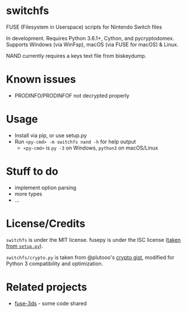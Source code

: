 # switchfs

FUSE (Filesystem in Userspace) scripts for Nintendo Switch files

In development. Requires Python 3.6.1+, Cython, and pycryptodomex. Supports Windows (via WinFsp), macOS (via FUSE for macOS) & Linux.

NAND currently requires a keys text file from biskeydump.

# Known issues
* PRODINFO/PRODINFOF not decrypted properly

# Usage
* Install via pip, or use setup.py
* Run `<py-cmd> -m switchfs nand -h` for help output
  * `<py-cmd>` is `py -3` on Windows, `python3` on macOS/Linux

# Stuff to do
* implement option parsing
* more types
* ...

# License/Credits
`switchfs` is under the MIT license. fusepy is under the ISC license ([taken from `setup.py`](https://github.com/fusepy/fusepy/blob/b5f87a1855119d55c755c2c4c8b1da346365629d/setup.py)).

`switchfs/crypto.py` is taken from @plutooo's [crypto gist](https://gist.github.com/plutooo/fd4b22e7f533e780c1759057095d7896), modified for Python 3 compatibility and optimization.

# Related projects
* [fuse-3ds](https://github.com/ihaveamac/fuse-3ds) - some code shared
